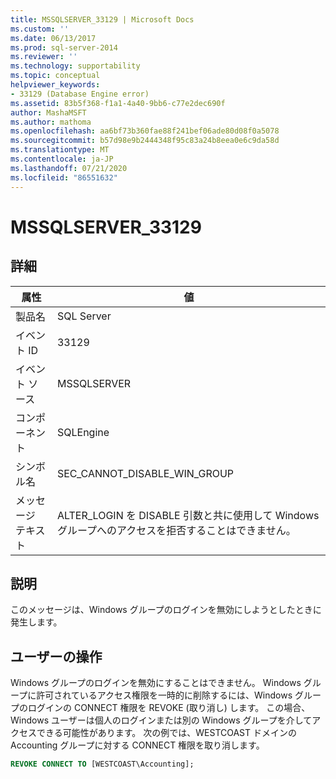 ```yaml
---
title: MSSQLSERVER_33129 | Microsoft Docs
ms.custom: ''
ms.date: 06/13/2017
ms.prod: sql-server-2014
ms.reviewer: ''
ms.technology: supportability
ms.topic: conceptual
helpviewer_keywords:
- 33129 (Database Engine error)
ms.assetid: 83b5f368-f1a1-4a40-9bb6-c77e2dec690f
author: MashaMSFT
ms.author: mathoma
ms.openlocfilehash: aa6bf73b360fae88f241bef06ade80d08f0a5078
ms.sourcegitcommit: b57d98e9b2444348f95c83a24b8eea0e6c9da58d
ms.translationtype: MT
ms.contentlocale: ja-JP
ms.lasthandoff: 07/21/2020
ms.locfileid: "86551632"
---
```

# <a name="mssqlserver_33129"></a>MSSQLSERVER_33129
    
## <a name="details"></a>詳細  
  
|属性|値|  
|-|-|  
|製品名|SQL Server|  
|イベント ID|33129|  
|イベント ソース|MSSQLSERVER|  
|コンポーネント|SQLEngine|  
|シンボル名|SEC_CANNOT_DISABLE_WIN_GROUP|  
|メッセージ テキスト|ALTER_LOGIN を DISABLE 引数と共に使用して Windows グループへのアクセスを拒否することはできません。|  
  
## <a name="explanation"></a>説明  
 このメッセージは、Windows グループのログインを無効にしようとしたときに発生します。  
  
## <a name="user-action"></a>ユーザーの操作  
 Windows グループのログインを無効にすることはできません。 Windows グループに許可されているアクセス権限を一時的に削除するには、Windows グループのログインの CONNECT 権限を REVOKE (取り消し) します。 この場合、Windows ユーザーは個人のログインまたは別の Windows グループを介してアクセスできる可能性があります。 次の例では、WESTCOAST ドメインの Accounting グループに対する CONNECT 権限を取り消します。  
  
```sql  
REVOKE CONNECT TO [WESTCOAST\Accounting];  
```  
  
  
